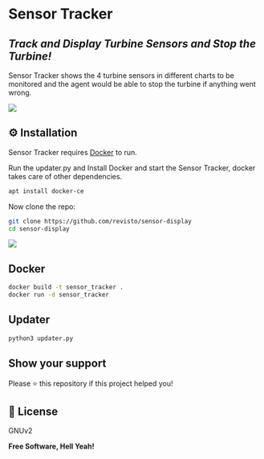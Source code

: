 # Sensor Tracker
## _Track and Display Turbine Sensors and Stop the Turbine!_

Sensor Tracker shows the 4 turbine sensors in different charts to be monitored and the agent would be able to stop the turbine if anything went wrong.

![](https://github.com/Revisto/sensor-display/blob/master/media/turbine.gif)


## ⚙️ Installation

Sensor Tracker requires [Docker](https://www.docker.com/) to run.

Run the updater.py and Install Docker and start the Sensor Tracker, docker takes care of other dependencies.

```sh
apt install docker-ce
```

Now clone the repo:
```sh
git clone https://github.com/revisto/sensor-display
cd sensor-display
```
![](https://github.com/Revisto/sensor-display/blob/master/media/demo.gif)

## Docker

```sh
docker build -t sensor_tracker .
docker run -d sensor_tracker
```

## Updater

```sh
python3 updater.py
```

## Show your support

Please ⭐️ this repository if this project helped you!


## 📝 License

GNUv2

**Free Software, Hell Yeah!**